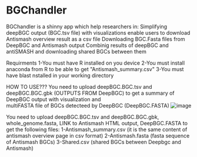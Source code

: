 # BGChandler
BGChandler is a shinny app which help researchers in:
 Simplifying deepBGC output (BGC.tsv file)  with visualizations
 enable users to download Antismash overview result as a csv file
 Downloading BGC.Fasta files from DeepBGC and Antismash output
 Combinig results of deepBGC and antiSMASH and downloading shared BGCs between them
 
 Requirments
 1-You must have R installed on you device 
 2-You must install anaconda from R to be able to get "Antismash_summary.csv"
 3-You must have blast nstalled in your working directory
 
 
 HOW TO USE??? You need to upload deepBGC.BGC.tsv and  deepBGC.BGC.gbk (OUTPUTS FROM DeepBGC) to get a summary of DeepBGC output with visualization and  
 multiFASTA file of BGCs detecteed by DeepBGC (DeepBGC.FASTA)
 ![image](https://user-images.githubusercontent.com/53595110/198819744-c7f87142-78d1-406d-b1f3-a8079c971b78.png)

 You need to upload deepBGC.BGC.tsv and  deepBGC.BGC.gbk, whole_genome.fasta, LINK to Antismash HTML output, DeepBGC.FASTA to get the following files:
 1-Antismash_summary.csv (it is the same content of antismash overview page in csv format)
 2-Antismash.fasta (fasta sequence of Antismash BGCs)
 3-Shared.csv (shared BGCs between Deepbgc and Antismash)
